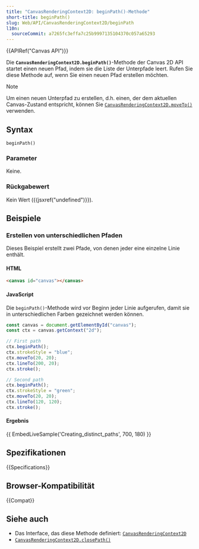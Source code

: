 ```yaml
---
title: "CanvasRenderingContext2D: beginPath()-Methode"
short-title: beginPath()
slug: Web/API/CanvasRenderingContext2D/beginPath
l10n:
  sourceCommit: a7265fc3effa7c25b9997135104370c057a65293
---
```


{{APIRef("Canvas API")}}

Die **`CanvasRenderingContext2D.beginPath()`**-Methode der Canvas 2D API startet einen neuen Pfad, indem sie die Liste der Unterpfade leert. Rufen Sie diese Methode auf, wenn Sie einen neuen Pfad erstellen möchten.

> [!NOTE]
> Um einen neuen Unterpfad zu erstellen, d.h. einen, der dem aktuellen Canvas-Zustand entspricht, können Sie [`CanvasRenderingContext2D.moveTo()`](/de/docs/Web/API/CanvasRenderingContext2D/moveTo) verwenden.

## Syntax

```js-nolint
beginPath()
```

### Parameter

Keine.

### Rückgabewert

Kein Wert ({{jsxref("undefined")}}).

## Beispiele

### Erstellen von unterschiedlichen Pfaden

Dieses Beispiel erstellt zwei Pfade, von denen jeder eine einzelne Linie enthält.

#### HTML

```html
<canvas id="canvas"></canvas>
```

#### JavaScript

Die `beginPath()`-Methode wird vor Beginn jeder Linie aufgerufen, damit sie in unterschiedlichen Farben gezeichnet werden können.

```js
const canvas = document.getElementById("canvas");
const ctx = canvas.getContext("2d");

// First path
ctx.beginPath();
ctx.strokeStyle = "blue";
ctx.moveTo(20, 20);
ctx.lineTo(200, 20);
ctx.stroke();

// Second path
ctx.beginPath();
ctx.strokeStyle = "green";
ctx.moveTo(20, 20);
ctx.lineTo(120, 120);
ctx.stroke();
```

#### Ergebnis

{{ EmbedLiveSample('Creating_distinct_paths', 700, 180) }}

## Spezifikationen

{{Specifications}}

## Browser-Kompatibilität

{{Compat}}

## Siehe auch

- Das Interface, das diese Methode definiert: [`CanvasRenderingContext2D`](/de/docs/Web/API/CanvasRenderingContext2D)
- [`CanvasRenderingContext2D.closePath()`](/de/docs/Web/API/CanvasRenderingContext2D/closePath)
